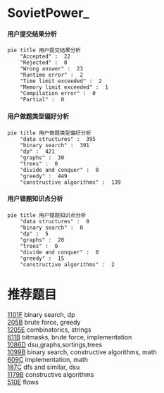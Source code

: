 # SovietPower_

<!-- tabs:start -->



#### **用户提交结果分析**

```mermaid
pie title 用户提交结果分析
    "Accepted" :  22
    "Rejected" :  0
    "Wrong answer" :  23
    "Runtime error" :  2
    "Time limit exceeded" :  2
    "Memory limit exceeded" :  1
    "Compilation error" :  0
    "Partial" :  0
```

#### **用户做题类型偏好分析**

```mermaid
pie title 用户做题类型偏好分析
    "data structures" :  395
    "binary search" :  391
    "dp" :  421
    "graphs" :  30
    "trees" :  0
    "divide and conquer" :  0
    "greedy" :  449
    "constructive algorithms" :  139
```
#### **用户错题知识点分析**

```mermaid
pie title 用户错题知识点分析
    "data structures" :  0
    "binary search" :  0
    "dp" :  5
    "graphs" :  20
    "trees" :  0
    "divide and conquer" :  0
    "greedy" :  15
    "constructive algorithms" :  2
```



<!-- tabs:end -->
# 推荐题目
[1101F](https://codeforces.com/contest/1101/problem/F)		binary search,
                        dp		  
[205B](https://codeforces.com/contest/205/problem/B)		brute force,
                        greedy		  
[1205E](https://codeforces.com/contest/1205/problem/E)		combinatorics,
                        strings		  
[611B](https://codeforces.com/contest/611/problem/B)		bitmasks,
                        brute force,
                        implementation		  
[1086D](https://codeforces.com/contest/1086/problem/D)		dsu,graphs,sortings,trees		  
[1099B](https://codeforces.com/contest/1099/problem/B)		binary search,
                        constructive algorithms,
                        math		  
[609C](https://codeforces.com/contest/609/problem/C)		implementation,
                        math		  
[187C](https://codeforces.com/contest/187/problem/C)		dfs and similar,
                        dsu		  
[1179B](https://codeforces.com/contest/1179/problem/B)		constructive algorithms		  
[510E](https://codeforces.com/contest/510/problem/E)		flows		  
